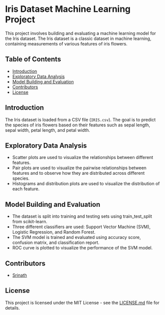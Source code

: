 # Iris Dataset Machine Learning Project

This project involves building and evaluating a machine learning model for the Iris dataset. The Iris dataset is a classic dataset in machine learning, containing measurements of various features of iris flowers.

## Table of Contents

- [Introduction](#introduction)
- [Exploratory Data Analysis](#exploratory-data-analysis)
- [Model Building and Evaluation](#model-building-and-evaluation)
- [Contributors](#contributors)
- [License](#license)

## Introduction

The Iris dataset is loaded from a CSV file (`IRIS.csv`). The goal is to predict the species of iris flowers based on their features such as sepal length, sepal width, petal length, and petal width.

## Exploratory Data Analysis

- Scatter plots are used to visualize the relationships between different features.
- Pair plots are used to visualize the pairwise relationships between features and to observe how they are distributed across different species.
- Histograms and distribution plots are used to visualize the distribution of each feature.

## Model Building and Evaluation

- The dataset is split into training and testing sets using train_test_split from scikit-learn.
- Three different classifiers are used: Support Vector Machine (SVM), Logistic Regression, and Random Forest.
- The SVM model is trained and evaluated using accuracy score, confusion matrix, and classification report.
- ROC curve is plotted to visualize the performance of the SVM model.

## Contributors

- [Srinath](mailto:srinathranganathan432@email.com)

## License

This project is licensed under the MIT License - see the [LICENSE.md](LICENSE.txt) file for details.
